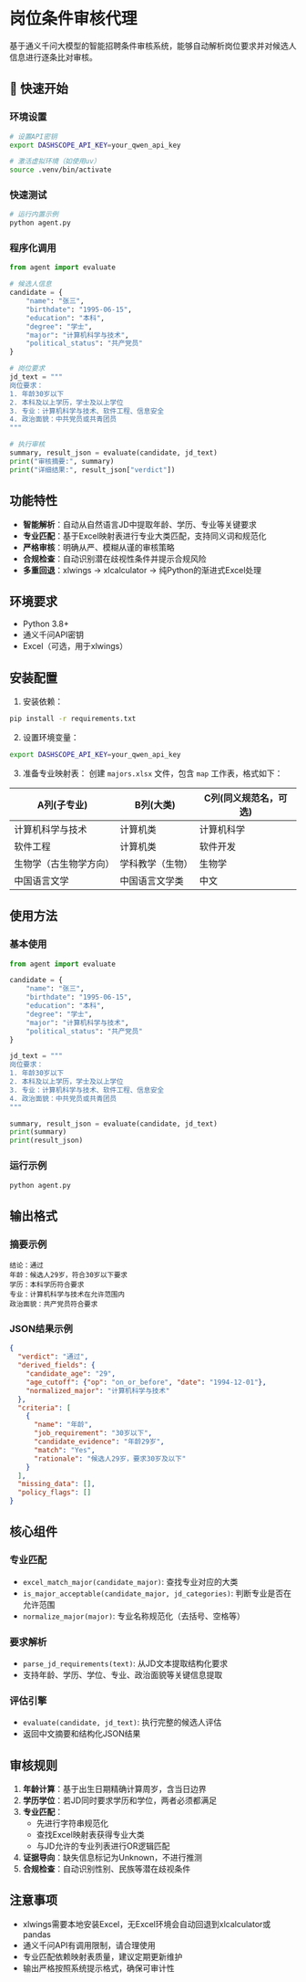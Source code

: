 # 岗位条件审核代理

基于通义千问大模型的智能招聘条件审核系统，能够自动解析岗位要求并对候选人信息进行逐条比对审核。

## 🚀 快速开始

### 环境设置
```bash
# 设置API密钥
export DASHSCOPE_API_KEY=your_qwen_api_key

# 激活虚拟环境（如使用uv）
source .venv/bin/activate
```

### 快速测试
```bash
# 运行内置示例
python agent.py
```

### 程序化调用
```python
from agent import evaluate

# 候选人信息
candidate = {
    "name": "张三",
    "birthdate": "1995-06-15",
    "education": "本科",
    "degree": "学士",
    "major": "计算机科学与技术",
    "political_status": "共产党员"
}

# 岗位要求
jd_text = """
岗位要求：
1. 年龄30岁以下
2. 本科及以上学历，学士及以上学位
3. 专业：计算机科学与技术、软件工程、信息安全
4. 政治面貌：中共党员或共青团员
"""

# 执行审核
summary, result_json = evaluate(candidate, jd_text)
print("审核摘要:", summary)
print("详细结果:", result_json["verdict"])
```

## 功能特性

- **智能解析**：自动从自然语言JD中提取年龄、学历、专业等关键要求
- **专业匹配**：基于Excel映射表进行专业大类匹配，支持同义词和规范化
- **严格审核**：明确从严、模糊从谨的审核策略
- **合规检查**：自动识别潜在歧视性条件并提示合规风险
- **多重回退**：xlwings → xlcalculator → 纯Python的渐进式Excel处理

## 环境要求

- Python 3.8+
- 通义千问API密钥
- Excel（可选，用于xlwings）

## 安装配置

1. 安装依赖：
```bash
pip install -r requirements.txt
```

2. 设置环境变量：
```bash
export DASHSCOPE_API_KEY=your_qwen_api_key
```

3. 准备专业映射表：
创建 `majors.xlsx` 文件，包含 `map` 工作表，格式如下：

| A列(子专业) | B列(大类) | C列(同义规范名，可选) |
|------------|----------|---------------------|
| 计算机科学与技术 | 计算机类 | 计算机科学 |
| 软件工程 | 计算机类 | 软件开发 |
| 生物学（古生物学方向） | 学科教学（生物） | 生物学 |
| 中国语言文学 | 中国语言文学类 | 中文 |

## 使用方法

### 基本使用

```python
from agent import evaluate

candidate = {
    "name": "张三",
    "birthdate": "1995-06-15",
    "education": "本科",
    "degree": "学士", 
    "major": "计算机科学与技术",
    "political_status": "共产党员"
}

jd_text = """
岗位要求：
1. 年龄30岁以下
2. 本科及以上学历，学士及以上学位
3. 专业：计算机科学与技术、软件工程、信息安全
4. 政治面貌：中共党员或共青团员
"""

summary, result_json = evaluate(candidate, jd_text)
print(summary)
print(result_json)
```

### 运行示例

```bash
python agent.py
```

## 输出格式

### 摘要示例
```
结论：通过
年龄：候选人29岁，符合30岁以下要求
学历：本科学历符合要求
专业：计算机科学与技术在允许范围内
政治面貌：共产党员符合要求
```

### JSON结果示例
```json
{
  "verdict": "通过",
  "derived_fields": {
    "candidate_age": "29",
    "age_cutoff": {"op": "on_or_before", "date": "1994-12-01"},
    "normalized_major": "计算机科学与技术"
  },
  "criteria": [
    {
      "name": "年龄",
      "job_requirement": "30岁以下",
      "candidate_evidence": "年龄29岁",
      "match": "Yes",
      "rationale": "候选人29岁，要求30岁及以下"
    }
  ],
  "missing_data": [],
  "policy_flags": []
}
```

## 核心组件

### 专业匹配
- `excel_match_major(candidate_major)`: 查找专业对应的大类
- `is_major_acceptable(candidate_major, jd_categories)`: 判断专业是否在允许范围
- `normalize_major(major)`: 专业名称规范化（去括号、空格等）

### 要求解析
- `parse_jd_requirements(text)`: 从JD文本提取结构化要求
- 支持年龄、学历、学位、专业、政治面貌等关键信息提取

### 评估引擎
- `evaluate(candidate, jd_text)`: 执行完整的候选人评估
- 返回中文摘要和结构化JSON结果

## 审核规则

1. **年龄计算**：基于出生日期精确计算周岁，含当日边界
2. **学历学位**：若JD同时要求学历和学位，两者必须都满足
3. **专业匹配**：
   - 先进行字符串规范化
   - 查找Excel映射表获得专业大类
   - 与JD允许的专业列表进行OR逻辑匹配
4. **证据导向**：缺失信息标记为Unknown，不进行推测
5. **合规检查**：自动识别性别、民族等潜在歧视条件

## 注意事项

- xlwings需要本地安装Excel，无Excel环境会自动回退到xlcalculator或pandas
- 通义千问API有调用限制，请合理使用
- 专业匹配依赖映射表质量，建议定期更新维护
- 输出严格按照系统提示格式，确保可审计性

